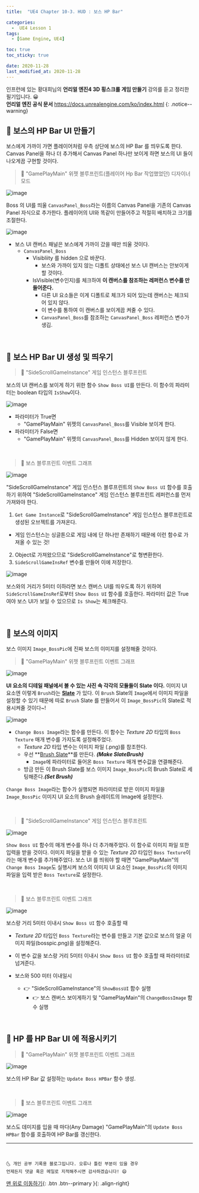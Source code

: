 ```yaml
---
title:  "UE4 Chapter 10-3. HUD : 보스 HP Bar" 

categories:
  -  UE4 Lesson 1 
tags:
  - [Game Engine, UE4]

toc: true
toc_sticky: true

date: 2020-11-28
last_modified_at: 2020-11-28
---
```


인프런에 있는 황대희님의 **언리얼 엔진4 3D 횡스크롤 게임 만들기** 강의를 듣고 정리한 필기입니다. 😀  
**언리얼 엔진 공식 문서** <https://docs.unrealengine.com/ko/index.html>
{: .notice--warning}


## 🚖 보스의 HP Bar UI 만들기

보스에게 가까이 가면 플레이어처럼 우측 상단에 보스의 HP Bar 를 띄우도록 한다. Canvas Panel을 하나 더 추가해서 Canvas Panel 하나만 보이게 하면 보스의 UI 들이 나오게끔 구현할 것이다.

> 🚩 "GamePlayMain" 위젯 블루프린트(플레이어 Hp Bar 작업했었던) 디자이너 모드 

![image](https://user-images.githubusercontent.com/42318591/100494993-684c2280-318a-11eb-82c8-87e38100354d.png)

Boss 의 UI를 띄울 `CanvasPanel_Boss`라는 이름의  Canvas Panel을 기존의 Canvas Panel 자식으로 추가한다. 플레이어의 UI와 똑같이 만들어주고 적절히 배치하고 크기를 조절한다. 

![image](https://user-images.githubusercontent.com/42318591/100495032-b95c1680-318a-11eb-882c-29891b1c00cc.png)

- 보스 UI 캔버스 패널은 보스에게 가까이 갔을 때만 띄울 것이다.
  - `CanvasPanel_Boss`
    - Visibliity 를 hidden 으로 바꾼다.
      - 보스와 가까이 있지 않는 디폴트 상태에선 보스 UI 캔버스는 안보이게 할 것이다.
    - IsVisible(변수인지)를 체크하여 **이 캔버스를 참조하는 레퍼런스 변수를 만들어준다.**
      - 다른 UI 요소들은 이게 디폴트로 체크가 되어 있는데 캔버스는 체크되어 있지 않다.
      - 이 변수를 통하여 이 캔버스를 보이게끔 켜줄 수 있다.
      - `CanvasPanel_Boss`를 참조하는 `CanvasPanel_Boss` 레퍼런스 변수가 생김.


<br>

## 🚕 보스 HP Bar UI 생성 및 띄우기

> 🚩 "SideScrollGameInstance" 게임 인스턴스 블루프린트

보스의 UI 캔버스를 보이게 하기 위한 함수 `Show Boss UI`를 만든다. 이 함수의 파라미터는 boolean 타입의 `IsShow`이다.

![image](https://user-images.githubusercontent.com/42318591/100495097-823a3500-318b-11eb-81b7-93389eaf8e6c.png)

- 파라미터가 True면
  - "GamePlayMain" 위젯의 `CanvasPanel_Boss`를 Visible 보이게 한다.
- 파라미터가 False면
  - "GamePlayMain" 위젯의 `CanvasPanel_Boss`를 Hidden 보이지 않게 한다.

<br>

> 🚩 보스 블루프린트 이벤트 그래프

![image](https://user-images.githubusercontent.com/42318591/100495158-ed840700-318b-11eb-8b7d-1eb82276bf7f.png)

"SideScrollGameInstance" 게임 인스턴스 블루프린트의 `Show Boss UI` 함수를 호출하기 위하여 "SideScrollGameInstance" 게임 인스턴스 블루프린트 레퍼런스를 먼저 가져와야 한다.

1. `Get Game Instance`로 "SideScrollGameInstance" 게임 인스턴스 블루프린트로 생성된 오브젝트를 가져온다.
  - 게임 인스턴스는 싱글톤으로 게임 내에 단 하나만 존재하기 때문에 이런 함수로 가져올 수 있는 것!
2. Object로 가져왔으므로 "SideScrollGameInstance"로 형변환한다.
3. `SideScrollGameInsRef` 변수를 만들어 이에 저장한다.

![image](https://user-images.githubusercontent.com/42318591/100495170-0391c780-318c-11eb-90c2-15bc42e1d19c.png)

보스와의 거리가 5미터 이하라면 보스 캔버스 UI를 띄우도록 하기 위하여 `SideScrollGameInsRef`로부터 `Show Boss UI` 함수를 호출한다. 파라미터 값은 True 여야 보스 UI가 보일 수 있으므로 `Is Show`는 체크해준다.

<br>

## 🚕 보스의 이미지

보스 이미지 `Image_BossPic`에 진짜 보스의 이미지를 설정해줄 것이다. 

> 🚩 "GamePlayMain" 위젯 블루프린트 이벤트 그래프

![image](https://user-images.githubusercontent.com/42318591/100496733-c0d6ec00-3199-11eb-9290-22b0928e4edd.png)

**UI 요소의 디테일 패널에서 볼 수 있는 사진 속 각각의 모듈들이 Slate 이다.** 이미지 UI 요소엔 이렇게 `Brush`라는 **<u>Slate</u>** 가 있다. 이 `Brush` Slate의 `Image`에서 이미지 파일을 설정할 수 있기 때문에 따로 `Brush` Slate 를 만들어서 이 `Image_BossPic`의 Slate로 적용시켜줄 것이다~!

![image](https://user-images.githubusercontent.com/42318591/100496412-4016f080-3197-11eb-9b24-5cc1a8afeeb1.png)

- `Change Boss Image`라는 함수를 만든다. 이 함수는 *Texture 2D* 타입의 `Boss Texture` 매개 변수를 가지도록 설정해주었다. 
  - *Texture 2D* 타입 변수는 이미지 파일 (.png)를 참조한다.
  - 우선 **<u>Brush Slate</u>**를 만든다. ***(Make SlateBrush)***
    - `Image`에 파라미터로 들어온 `Boss Texture` 매개 변수값을 연결해준다. 
  - 방금 만든 이 Brush Slate를 보스 이미지 `Image_BossPic`의 Brush Slate로 세팅해준다.***(Set Brush)***

`Change Boss Image`라는 함수가 실행되면 파라미터로 받은 이미지 파일을 `Image_BossPic` 이미지 UI 요소의 Brush 슬레이트의 Image에 설정한다. 

<br>

> 🚩 "SideScrollGameInstance" 게임 인스턴스 블루프린트

![image](https://user-images.githubusercontent.com/42318591/100496450-7c4a5100-3197-11eb-99ba-1a1803472720.png) 

`Show Boss UI` 함수의 매개 변수를 하나 더 추가해주었다. 이 함수로 이미지 파일 또한 입력을 받을 것이다. 이미지 파일을 받을 수 있는 *Texture 2D* 타입인 `Boss Texture`이라는 매개 변수를 추가해주었다. 보스 UI 를 띄워야 할 때면 "GamePlayMain"의 `Change Boss Image`도 실행시켜 보스의 이미지 UI 요소인 `Image_BossPic`의 이미지 파일을 입력 받은 `Boss Texture`로 설정한다.

<br>

> 🚩 보스 블루프린트 이벤트 그래프

![image](https://user-images.githubusercontent.com/42318591/100496461-97b55c00-3197-11eb-8fac-685b3caf2c7b.png)

보스랑 거리 5미터 이내시 `Show Boss UI` 함수 호출할 때 

- *Texture 2D* 타입인 `Boss Texture`라는 변수를 만들고 기본 값으로 보스의 얼굴 이미지 파일(bosspic.png)을 설정해준다.
- 이 변수 값을 보스랑 거리 5미터 이내시 `Show Boss UI` 함수 호출할 때 파라미터로 넘겨준다.



- 보스와 500 미터 이내일시 
  - 👉 "SideScrollGameInstance"의 `ShowBossUI` 함수 실행
    - 👉 보스 캔버스 보이게하기 및 "GamePlayMain"의 `ChangeBossImage` 함수 실행

<br>

## 🚕 HP 를 HP Bar UI 에 적용시키기

> 🚩 "GamePlayMain" 위젯 블루프린트 이벤트 그래프

![image](https://user-images.githubusercontent.com/42318591/100497533-70fb2380-319f-11eb-926d-091c6ad93be1.png)

보스의 HP Bar 값 설정하는 `Update Boss HPBar` 함수 생성.

<br>

> 🚩 보스 블루프린트 이벤트 그래프

![image](https://user-images.githubusercontent.com/42318591/100497524-62ad0780-319f-11eb-80a8-28c01b9c7f66.png)

보스도 데미지를 입을 때 마다(Any Damage) "GamePlayMain"의 `Update Boss HPBar` 함수를 호출하여 HP Bar를 갱신한다.

***
<br>

    🌜 개인 공부 기록용 블로그입니다. 오류나 틀린 부분이 있을 경우 
    언제든지 댓글 혹은 메일로 지적해주시면 감사하겠습니다! 😄

[맨 위로 이동하기](#){: .btn .btn--primary }{: .align-right}